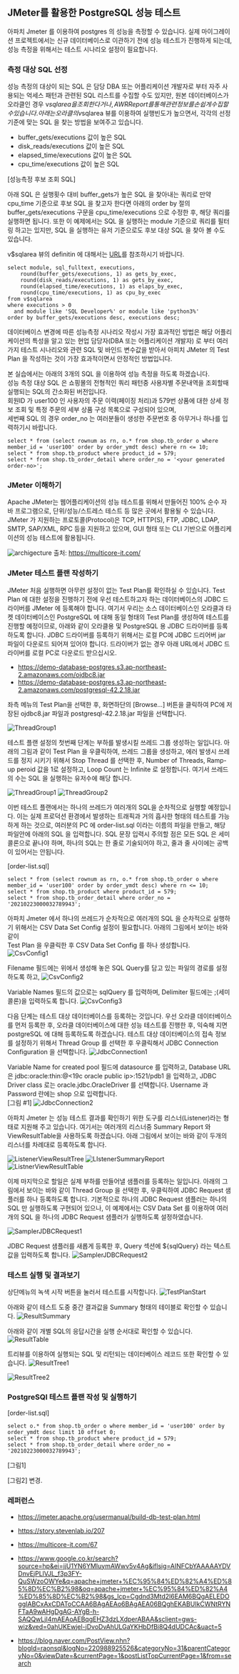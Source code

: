 ## JMeter를 활용한 PostgreSQL 성능 테스트 ##

아파치 Jmeter 를 이용하여 postgres 의 성능을 측정할 수 있습니다. 실제 마이그레이션 프로젝트에서는 신규 데이터베이스로 이관하기 전에 성능 테스트가 진행하게 되는데, 성능 측정을 위해서는 테스트 시나리오 설정이 필요합니다. 

### 측정 대상 SQL 선정 ###

성능 측정의 대상이 되는 SQL 은 담당 DBA 또는 어플리케이션 개발자로 부터 자주 사용되는 억세스 패턴과 관련된 SQL 리스트를 수집할 수도 있지만, 원본 데이터베이스가 오라클인 경우 v$sqlarea 을 조회한다거나, AWR Report 를 통해 관련 정보를 손쉽게 수집할 수 있습니다. 
아래는 오라클의 v$sqlarea 뷰를 이용하여 실행빈도가 높으면서, 각각의 선정기준에 맞는 SQL 을 찾는 방법을 보여주고 있습니다. 

* buffer_gets/executions 값이 높은 SQL
* disk_reads/executions 값이 높은 SQL
* elapsed_time/executions 값이 높은 SQL
* cpu_time/executions 값이 높은 SQL

[성능측정 후보 조회 SQL]

아래 SQL 은 실행횟수 대비 buffer_gets가 높은 SQL 을 찾아내는 쿼리로 만약 cpu_time 기준으로 후보 SQL 을 찾고자 한다면 아래의 order by 절의 buffer_gets/executions 구문을 cpu_time/executions 으로 수정한 후, 해당 쿼리를 실행하면 됩니다. 
또한 이 예제에서는 SQL 을 실행하는 module 기준으로 쿼리를 필터링 하고는 있지만, SQL 을 실행하는 유저 기준으로도 후보 대상 SQL 을 찾아 볼 수도 있습니다. 

v$sqlarea 뷰의 definitin 에 대해서는 [ URL](https://docs.oracle.com/cd/B19306_01/server.102/b14237/dynviews_2129.htm#REFRN30259
)를 참조하시기 바랍니다. 

```
select module, sql_fulltext, executions,
    round(buffer_gets/executions, 1) as gets_by_exec,
    round(disk_reads/executions, 1) as gets_by_exec,
    round(elapsed_time/executions, 1) as elaps_by_exec,
    round(cpu_time/executions, 1) as cpu_by_exec
from v$sqlarea
where executions > 0
  and module like 'SQL Developer%' or module like 'python3%'
order by buffer_gets/executions desc, executions desc;
```

데이터베이스 변경에 따른 성능측정 시나리오 작성시 가장 효과적인 방법은 해당 어플리케이션의 특성을 알고 있는 현업 담당자(DBA 또는 어플리케이션 개발자) 로 부터 여러가지 테스트 시나리오와 관련 SQL 및 바인드 변수값을 받아서 아피치 JMeter 의 Test Plan 을 작성하는 것이 가장 효과적이면서 안정적인 방법입니다.

본 실습에서는 아래의 3개의 SQL 을 이용하여 성능 측정을 하도록 하겠습니다.  
성능 측정 대상 SQL 은 쇼핑몰의 전형적인 쿼리 패턴중 사용자별 주문내역을 조회할때 실행되는 SQL의 간소화된 버전입니다.  
회원ID 가 user100 인 사용자의 주문 이력(페이징 처리)과 579번 상품에 대한 상세 정보 조회 및 특정 주문의 세부 상품 구성 목록으로 구성되어 있으며,   
세번째 SQL 의 경우 order_no 는 여러분들이 생성한 주문번호 중 아무거나 하나를 입력하기시 바랍니다. 

```
select * from (select rownum as rn, o.* from shop.tb_order o where member_id = 'user100' order by order_ymdt desc) where rn <= 10;
select * from shop.tb_product where product_id = 579;
select * from shop.tb_order_detail where order_no = '<your generated order-no>';
```

### JMeter 이해하기 ###

Apache JMeter는 웹어플리케이션의 성능 테스트를 위해서 만들어진 100% 순수 자바 프로그램으로, 단위/성능/스트레스 테스트 등 많은 곳에서 활용될 수 있습니다. JMeter 가 지원하는 프로토콜(Protocol)은 TCP, HTTP(S), FTP, JDBC, LDAP, SMTP, SAP/XML, RPC 등을 지원하고 있으며, GUI 형태 또는 CLI 기반으로 어플리케이션의 성능 테스트에 활용됩니다.

![archigecture](https://github.com/gnosia93/postgres-terraform/blob/main/performance/images/JMeter%20Architecture.png)
출처: https://multicore-it.com/

### JMeter 테스트 플랜 작성하기 ###

JMeter 처음 실행하면 아무런 설정이 없는 Test Plan를 확인하실 수 있습니다. Test Plan 에 대한 설정을 진행하기 전에 우선 테스트하고자 하는 데이터베이스의 JDBC 드라이버를 JMeter 에 등록해야 합니다.
여기서 우리는 소스 데이터베이스인 오라클과 타켓 데이터베이스인 PostgreSQL 에 대해 동일 형태의 Test Plan를 생성하여 테스트를 진행할 예정이므로, 아래와 같이 오라클용 및 PostgreSQL 용 JDBC 드라이버를 등록하도록 합니다. JDBC 드라이버를 등록하기 위해서는 로컬 PC에 JDBC 드리어버 jar 파일이 다운로드 되어져 있어야 합니다. 드라이버가 없는 경우 아래 URL에서 JDBC 드라이버를 로컬 PC로 다운로드 받으십시오.

* https://demo-database-postgres.s3.ap-northeast-2.amazonaws.com/ojdbc8.jar
* https://demo-database-postgres.s3.ap-northeast-2.amazonaws.com/postgresql-42.2.18.jar

좌측 메뉴의 Test Plan을 선택한 후, 화면하단의 [Browse...] 버튼을 클릭하여 PC에 저장된 ojdbc8.jar 파일과 postgresql-42.2.18.jar 파일을 선택합니다. 

![ThreadGroup1](https://github.com/gnosia93/postgres-terraform/blob/main/performance/images/TestPlan.png)

테스트 플랜 설정의 첫번째 단계는 부하를 발생시킬 쓰레드 그룹 생성하는 일입니다. 아래의 그림과 같이 Test Plan 을 우클릭하여, 쓰레드 그룹을 생성하고,
에러 발생시 쓰레드를 정지 시키기 위해서 Stop Thread 를 선택한 후, Number of Threads, Ramp-up peroid 값을 1로 설정하고, Loop Count 는 Infinite 로 설정합니다. 여기서 쓰레드의 수는 SQL 을 실행하는 유저수에 해당 합니다. 

![ThreadGroup1](https://github.com/gnosia93/postgres-terraform/blob/main/performance/images/ThreadGroup1.png)
![ThreadGroup2](https://github.com/gnosia93/postgres-terraform/blob/main/performance/images/ThreadGroup2.png)


이번 테스트 플랜에서는 하나의 쓰레드가 여러개의 SQL을 순차적으로 실행할 예정입니다. 이는 실제 프로덕션 환경에서 발생하는 트래픽과 거의 흡사한 형태의 테스트를
가능하게 하는 것으로, 여러분의 PC 에 order-list.sql 이라는 이름의 파일을 만들고, 해당 파일안에 아래의 SQL 을 입력합니다.
SQL 문장 입력시 주의할 점은 모든 SQL 은 세미콜론으로 끝나야 하며, 하나의 SQL는 한 줄로 기술되어야 하고, 줄과 줄 사이에는 공백이 있어서는 안됩니다. 

[order-list.sql]
```
select * from (select rownum as rn, o.* from shop.tb_order o where member_id = 'user100' order by order_ymdt desc) where rn <= 10;
select * from shop.tb_product where product_id = 579;
select * from shop.tb_order_detail where order_no = '20210223000032789943';
```

아파치 Jmeter 에서 하나의 쓰레드가 순차적으로 여러개의 SQL 을 순차적으로 실행하기 위해서는 CSV Data Set Config 설정이 필요합니다. 아래의 그림에서 보이는 바와 같이  
Test Plan 을 우클릭한 후 CSV Data Set Config 를 하나 생성합니다. 
![CsvConfig1](https://github.com/gnosia93/postgres-terraform/blob/main/performance/images/CsvConfig1.png)

Filename 필드에는 위에서 생성해 놓은 SQL Query를 담고 있는 파일의 경로를 설정하도록 하고, 
![CsvConfig2](https://github.com/gnosia93/postgres-terraform/blob/main/performance/images/CsvConfig2.png)

Variable Names 필드의 값으로는 sqlQuery 를 입력하며, Delimiter 필드에는 ;(세미콜론)을 입력하도록 합니다. 
![CsvConfig3](https://github.com/gnosia93/postgres-terraform/blob/main/performance/images/CsvConfig3.png)

다음 단계는 테스트 대상 데이터베이스를 등록하는 것입니다. 우선 오라클 데이터베이스를 먼저 등록한 후, 오라클 데이터베이스에 대한 성능 테스트를 진행한 후, 익숙해 지면
postgreSQL 에 대해 등록하도록 하겠습니다. 테스트 대상 데이터베이스의 접속 정보를 설정하기 위해서 Thread Group 를 선택한 후 우클릭해서 JDBC Connection Configuration 을 선택합니다. 
![JdbcConnection1](https://github.com/gnosia93/postgres-terraform/blob/main/performance/images/JdbcConnection1.png)

Variable Name for created pool 필드에 datasource 를 입력하고, Database URL 은 jdbc:oracle:thin:@<19c oracle public ip>:1521/pdb1 
을 입력하고, JDBC Driver class 로는 oracle.jdbc.OracleDriver 를 선택합니다.
Username 과 Password 란에는 shop 으로 입력합니다.   
[그림 #1]
![JdbcConnection2](https://github.com/gnosia93/postgres-terraform/blob/main/performance/images/JdbcConnection2.png)

아파치 Jmeter 는 성능 테스트 결과를 확인하기 위한 도구를 리스너(Listener)라는 형태로 지원해 주고 있습니다. 여기서는 여러개의 리스너중 Summary Report 와 ViewResultTable을 사용하도록 하겠습니다.
아래 그림에서 보이는 바와 같이 두개의 리스너를 차례대로 등록하도록 합니다. 

![ListenerViewResultTree](https://github.com/gnosia93/postgres-terraform/blob/main/performance/images/ListenerViewResultTree.png)
![LIstenerSummaryReport](https://github.com/gnosia93/postgres-terraform/blob/main/performance/images/LIstenerSummaryReport.png)
![ListnerViewResultTable](https://github.com/gnosia93/postgres-terraform/blob/main/performance/images/ListnerViewResultTable.png)

이제 마지막으로 할일은 실제 부하를 만들어낼 샘플러를 등록하는 일입니다. 아래의 그림에서 보이는 바와 같이 Thread Group 을 선택한 후, 우클릭하여 JDBC Request 샘플러를 하나 등록하도록 합니다. 기본적으로 하나의 JDBC Request 샘플러는 하나의 SQL 만 실행하도록 구현되어 있으나, 이 예제에서는 CSV Data Set 를 이용하여 여러개의 SQL 을 하나의 JDBC Request 샘플러가 실행하도록 설정하였습니다. 

![SamplerJDBCRequest1](https://github.com/gnosia93/postgres-terraform/blob/main/performance/images/SamplerJDBCRequest1.png)

JDBC Request 샘플러를 새롭게 등록한 후, Query 섹션에 ${sqlQuery} 라는 텍스트 값을 입력하도록 합니다. 
![SamplerJDBCRequest2](https://github.com/gnosia93/postgres-terraform/blob/main/performance/images/SamplerJDBCRequest2.png)


### 테스트 실행 및 결과보기 ###

상단메뉴의 녹색 시작 버튼을 눌러서 테스트를 시작합니다. 
![TestPlanStart](https://github.com/gnosia93/postgres-terraform/blob/main/performance/images/TestPlanStart.png)

아래와 같이 테스트 도중 중간 결과값을 Summary 형태의 테이블로 확인할 수 있습니다. 
![ResultSummary](https://github.com/gnosia93/postgres-terraform/blob/main/performance/images/ResultSummary.png)

아래와 같이 개별 SQL의 응답시간을 실행 순서대로 확인할 수 있습니다. 
![ResultTable](https://github.com/gnosia93/postgres-terraform/blob/main/performance/images/ResultTable.png)

트리뷰를 이용하여 실행되는 SQL 및 리턴되는 데이터베이스 레코드 또한 확인할 수 있습니다. 
![ResultTree1](https://github.com/gnosia93/postgres-terraform/blob/main/performance/images/ResultTree1.png)

![ResultTree2](https://github.com/gnosia93/postgres-terraform/blob/main/performance/images/ResultTree2.png)


### PostgreSQl 테스트 플랜 작성 및 실행하기 ###

[order-list.sql]
```
select o.* from shop.tb_order o where member_id = 'user100' order by order_ymdt desc limit 10 offset 0;
select * from shop.tb_product where product_id = 579;
select * from shop.tb_order_detail where order_no = '20210223000032789943';
```

[그림1]

[그림2] 변경.

### 레퍼런스 ###

* https://jmeter.apache.org/usermanual/build-db-test-plan.html

* https://story.stevenlab.io/207

* https://multicore-it.com/67

* https://www.google.co.kr/search?source=hp&ei=jjU1YN6YMIuymAWwv5v4Ag&iflsig=AINFCbYAAAAAYDVDnvEjPLlVJL_f3p3FY-QuSWzoOWYe&q=apache+jmeter+%EC%95%84%ED%82%A4%ED%85%8D%EC%B2%98&oq=apache+jmeter+%EC%95%84%ED%82%A4%ED%85%8D%EC%B2%98&gs_lcp=Cgdnd3Mtd2l6EAM6BQgAELEDOggIABCxAxCDAToCCAA6BAgAEAo6BAgAEA06BQghEKABUIkCWNtRYNFTaA9wAHgDgAG-AYgB-h-SAQQwLjI4mAEAoAEBqgEHZ3dzLXdperABAA&sclient=gws-wiz&ved=0ahUKEwjel-jDvoDvAhULGaYKHbDfBi8Q4dUDCAc&uact=5

* https://blog.naver.com/PostView.nhn?blogId=raonsql&logNo=220988925526&categoryNo=31&parentCategoryNo=0&viewDate=&currentPage=1&postListTopCurrentPage=1&from=search
